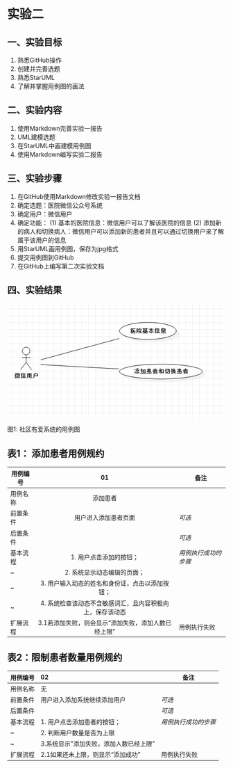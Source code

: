 # 实验二

## 一、实验目标

1. 熟悉GitHub操作
2. 创建并完善选题
3. 熟悉StarUML
4. 了解并掌握用例图的画法

## 二、实验内容

1. 使用Markdown完善实验一报告
2. UML建模选题
3. 在StarUML中画建模用例图
4. 使用Markdown编写实验二报告

## 三、实验步骤

1. 在GitHub使用Markdown修改实验一报告文档
2. 确定选题：医院微信公众号系统
3. 确定用户：微信用户
4. 确定功能：
(1) 基本的医院信息：微信用户可以了解该医院的信息
(2) 添加新的病人和切换病人：微信用户可以添加新的患者并且可以通过切换用户来了解属于该用户的信息
5. 用StarUML画用例图，保存为jpg格式
6. 提交用例图到GitHub
7. 在GitHub上编写第二次实验文档

## 四、实验结果

![实验二用例图](./model2.jpg)

图1: 社区有爱系统的用例图


## 表1： 添加患者用例规约

| 用例编号 |                            01                             | 备注                 |
| -------- | :-------------------------------------------------------: | -------------------- |
| 用例名称 |                         添加患者                          |                      |
| 前置条件 |                   用户进入添加患者页面                    | *可选*               |
| 后置条件 |                                                           | *可选*               |
| 基本流程 |                  1. 用户点击添加的按钮；                  | *用例执行成功的步骤* |
| ~        |                2. 系统显示动态编辑的页面；                |                      |
| ~        |      3. 用户输入动态的姓名和身份证，点击以添加按钮；      |                      |
| ~        | 4. 系统检查该动态不含敏感词汇，且内容积极向上，保存该动态 |                      |
| 扩展流程 |    3.1若添加失败，则会显示“添加失败，添加人数已经上限”    | 用例执行失败         |

## 表2：限制患者数量用例规约

| 用例编号 | 02                                     | 备注                 |
| -------- | :------------------------------------- | -------------------- |
| 用例名称 | 无                                     |                      |
| 前置条件 | 用户进入添加系统继续添加用户           | *可选*               |
| 后置条件 |                                        | *可选*               |
| 基本流程 | 1. 用户点击添加患者的按钮；            | *用例执行成功的步骤* |
| ~        | 2. 判断用户数量是否为上限              |                      |
| ~        | 3.系统显示"添加失败，添加人数已经上限" |                      |
| 扩展流程 | 2.1如果还未上限，则显示“添加成功”      | 用例执行失败         |